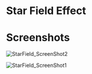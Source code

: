 
# Star Field Effect

# Screenshots
![StarField_ScreenShot2](https://user-images.githubusercontent.com/56490771/178570326-9db2fd6a-804d-4f7e-9bce-ecc08d5e15a1.PNG)

![StarField_ScreenShot1](https://user-images.githubusercontent.com/56490771/178570336-308f9aa1-6ab6-47c4-8c74-f3d315fa8711.PNG)
